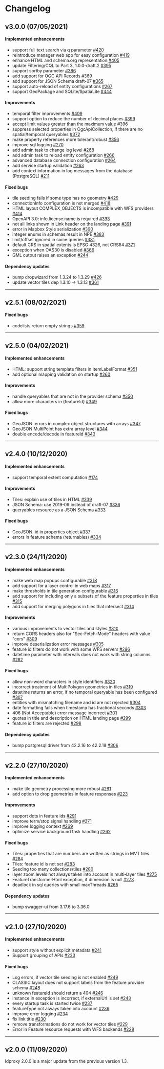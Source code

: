 # Changelog

## v3.0.0 (07/05/2021)

#### Implemented enhancements

-  support full text search via q parameter [#420](https://github.com/interactive-instruments/ldproxy/issues/420)
-  reintroduce manager web app for easy configuration [#419](https://github.com/interactive-instruments/ldproxy/issues/419)
-  enhance HTML and schema.org representation [#405](https://github.com/interactive-instruments/ldproxy/issues/405)
-  update Filtering/CQL to Part 3, 1.0.0-draft.2 [#395](https://github.com/interactive-instruments/ldproxy/issues/395)
-  support sortby parameter [#386](https://github.com/interactive-instruments/ldproxy/issues/386)
-  add support for OGC API Records [#369](https://github.com/interactive-instruments/ldproxy/issues/369)
-  add support for JSON Schema draft-07 [#365](https://github.com/interactive-instruments/ldproxy/issues/365)
-  support auto-reload of entity configurations [#267](https://github.com/interactive-instruments/ldproxy/issues/267)
-  support GeoPackage and SQLite/SpatiaLite [#444](https://github.com/interactive-instruments/ldproxy/issues/444)

#### Improvements

-  temporal filter improvements [#409](https://github.com/interactive-instruments/ldproxy/issues/409)
-  support option to reduce the number of decimal places [#399](https://github.com/interactive-instruments/ldproxy/issues/399)
-  accept limit values greater than the maximum value [#396](https://github.com/interactive-instruments/ldproxy/issues/396)
-  suppress selected properties in OgcApiCollection, if there are no spatial/temporal queryables [#372](https://github.com/interactive-instruments/ldproxy/issues/372)
-  make property references more tolerant/robust [#356](https://github.com/interactive-instruments/ldproxy/issues/356)
-  improve sql logging [#270](https://github.com/interactive-instruments/ldproxy/issues/270)
-  add admin task to change log level [#268](https://github.com/interactive-instruments/ldproxy/issues/268)
-  add admin task to reload entity configuration [#266](https://github.com/interactive-instruments/ldproxy/issues/266)
-  advanced database connection configuration [#264](https://github.com/interactive-instruments/ldproxy/issues/264)
-  add service startup validation [#263](https://github.com/interactive-instruments/ldproxy/issues/263)
-  add context information in log messages from the database (PostgreSQL) [#211](https://github.com/interactive-instruments/ldproxy/issues/211)

#### Fixed bugs

-  tile seeding fails if some type has no geometry [#429](https://github.com/interactive-instruments/ldproxy/issues/429)
-  connectionInfo configuration is not merged [#418](https://github.com/interactive-instruments/ldproxy/issues/418)
-  HTML layout COMPLEX_OBJECTS is incompatible with WFS providers [#414](https://github.com/interactive-instruments/ldproxy/issues/414)
-  OpenAPI 3.0: info.license.name is required [#393](https://github.com/interactive-instruments/ldproxy/issues/393)
-  not all links shown in Link header on the landing page [#391](https://github.com/interactive-instruments/ldproxy/issues/391)
-  error in Mapbox Style serialization [#390](https://github.com/interactive-instruments/ldproxy/issues/390)
-  integer enums in schemas result in NPE [#383](https://github.com/interactive-instruments/ldproxy/issues/383)
-  limit/offset ignored in some queries [#381](https://github.com/interactive-instruments/ldproxy/issues/381)
-  default CRS in spatial extents is EPSG 4326, not CRS84 [#371](https://github.com/interactive-instruments/ldproxy/issues/371)
-  exception when OAS30 is disabled [#366](https://github.com/interactive-instruments/ldproxy/issues/366)
-  GML output raises an exception [#244](https://github.com/interactive-instruments/ldproxy/issues/244)

#### Dependency updates

-  bump dropwizard from 1.3.24 to 1.3.29 [#426](https://github.com/interactive-instruments/ldproxy/issues/426)
-  update vector tiles dep 1.3.10 -> 1.3.13 [#361](https://github.com/interactive-instruments/ldproxy/issues/361)

---

## v2.5.1 (08/02/2021)

#### Fixed bugs

-  codelists return empty strings [#359](https://github.com/interactive-instruments/ldproxy/issues/359)

---

## v2.5.0 (04/02/2021)

#### Implemented enhancements

-  HTML: support string template filters in itemLabelFormat [#351](https://github.com/interactive-instruments/ldproxy/issues/351)
-  add optional mapping validation on startup [#260](https://github.com/interactive-instruments/ldproxy/issues/260)

#### Improvements

-  handle queryables that are not in the provider schema [#350](https://github.com/interactive-instruments/ldproxy/issues/350)
-  allow more characters in {featureId} [#349](https://github.com/interactive-instruments/ldproxy/issues/349)

#### Fixed bugs

-  GeoJSON: errors in complex object structures with arrays [#347](https://github.com/interactive-instruments/ldproxy/issues/347)
-  GeoJSON MultiPoint has extra array level [#344](https://github.com/interactive-instruments/ldproxy/issues/344)
-  double encode/decode in featureId [#343](https://github.com/interactive-instruments/ldproxy/issues/343)

---

## v2.4.0 (10/12/2020)

#### Implemented enhancements

-  support temporal extent computation [#174](https://github.com/interactive-instruments/ldproxy/issues/174)

#### Improvements

-  Tiles: explain use of tiles in HTML [#339](https://github.com/interactive-instruments/ldproxy/issues/339)
-  JSON Schema: use 2019-09 instead of draft-07 [#336](https://github.com/interactive-instruments/ldproxy/issues/336)
-  queryables resource as a JSON Schema [#333](https://github.com/interactive-instruments/ldproxy/issues/333)

#### Fixed bugs

-  GeoJSON: id in properties object [#337](https://github.com/interactive-instruments/ldproxy/issues/337)
-  errors in feature schema (returnables) [#334](https://github.com/interactive-instruments/ldproxy/issues/334)

---

## v2.3.0 (24/11/2020)

#### Implemented enhancements

-  make web map popups configurable [#318](https://github.com/interactive-instruments/ldproxy/issues/318)
-  add support for a layer control in web maps [#317](https://github.com/interactive-instruments/ldproxy/issues/317)
-  make thresholds in tile generation configurable [#316](https://github.com/interactive-instruments/ldproxy/issues/316)
-  add support for including only a subsets of the feature properties in tiles [#315](https://github.com/interactive-instruments/ldproxy/issues/315)
-  add support for merging polygons in tiles that intersect [#314](https://github.com/interactive-instruments/ldproxy/issues/314)

#### Improvements

-  various improvements to vector tiles and styles [#310](https://github.com/interactive-instruments/ldproxy/issues/310)
-  return CORS headers also for "Sec-Fetch-Mode" headers with value "cors" [#309](https://github.com/interactive-instruments/ldproxy/issues/309)
-  improve deserialization error messages [#305](https://github.com/interactive-instruments/ldproxy/issues/305)
-  feature id filters do not work with some WFS servers [#296](https://github.com/interactive-instruments/ldproxy/issues/296)
-  datetime parameter with intervals does not work with string columns [#282](https://github.com/interactive-instruments/ldproxy/issues/282)

#### Fixed bugs

-  allow non-word characters in style identifiers [#320](https://github.com/interactive-instruments/ldproxy/issues/320)
-  incorrect treatment of MultiPolygon geometries in tiles [#319](https://github.com/interactive-instruments/ldproxy/issues/319)
-  datetime returns an error, if no temporal queryable has been configured [#307](https://github.com/interactive-instruments/ldproxy/issues/307)
-  entities with mismatching filename and id are not rejected [#304](https://github.com/interactive-instruments/ldproxy/issues/304)
-  date formatting fails when timestamp has fractional seconds [#303](https://github.com/interactive-instruments/ldproxy/issues/303)
-  406 (Not Acceptable) error message incorrect [#301](https://github.com/interactive-instruments/ldproxy/issues/301)
-  quotes in title and description on HTML landing page  [#299](https://github.com/interactive-instruments/ldproxy/issues/299)
-  feature id filters are rejected [#298](https://github.com/interactive-instruments/ldproxy/issues/298)

#### Dependency updates

-  bump postgresql driver from 42.2.16 to 42.2.18 [#306](https://github.com/interactive-instruments/ldproxy/issues/306)

---

## v2.2.0 (27/10/2020)

#### Implemented enhancements

-  make tile geometry processing more robust [#281](https://github.com/interactive-instruments/ldproxy/issues/281)
-  add option to drop geometries in feature responses [#223](https://github.com/interactive-instruments/ldproxy/issues/223)

#### Improvements

-  support dots in feature ids [#291](https://github.com/interactive-instruments/ldproxy/issues/291)
-  improve term/stop signal handling [#271](https://github.com/interactive-instruments/ldproxy/issues/271)
-  improve logging context [#269](https://github.com/interactive-instruments/ldproxy/issues/269)
-  optimize service background task handling [#262](https://github.com/interactive-instruments/ldproxy/issues/262)

#### Fixed bugs

-  Tiles: properties that are numbers are written as strings in MVT files [#284](https://github.com/interactive-instruments/ldproxy/issues/284)
-  Tiles: feature id is not set  [#283](https://github.com/interactive-instruments/ldproxy/issues/283)
-  Seeding too many collections/tiles [#280](https://github.com/interactive-instruments/ldproxy/issues/280)
-  layer zoom levels not always taken into account in multi-layer tiles [#275](https://github.com/interactive-instruments/ldproxy/issues/275)
-  FeatureTransformerHtml exception, if dimension is null [#273](https://github.com/interactive-instruments/ldproxy/issues/273)
-  deadlock in sql queries with small maxThreads [#265](https://github.com/interactive-instruments/ldproxy/issues/265)

#### Dependency updates

- bump swagger-ui from 3.17.6 to 3.36.0

---

## v2.1.0 (27/10/2020)

#### Implemented enhancements

-  support style without explicit metadata [#241](https://github.com/interactive-instruments/ldproxy/issues/241)
-  Support grouping of APIs [#233](https://github.com/interactive-instruments/ldproxy/issues/233)

#### Fixed bugs

-  Log errors, if vector tile seeding is not enabled [#249](https://github.com/interactive-instruments/ldproxy/issues/249)
-  CLASSIC layout does not support labels from the feature provider schema [#248](https://github.com/interactive-instruments/ldproxy/issues/248)
-  unknown featureId should return a 404 [#246](https://github.com/interactive-instruments/ldproxy/issues/246)
-  instance in exception is incorrect, if externalUrl is set [#243](https://github.com/interactive-instruments/ldproxy/issues/243)
-  every startup task is started twice [#237](https://github.com/interactive-instruments/ldproxy/issues/237)
-  featureType not always taken into account [#236](https://github.com/interactive-instruments/ldproxy/issues/236)
-  Improve error logging [#234](https://github.com/interactive-instruments/ldproxy/issues/234)
-  fix link title [#230](https://github.com/interactive-instruments/ldproxy/issues/230)
-  remove transformations do not work for vector tiles [#229](https://github.com/interactive-instruments/ldproxy/issues/229)
-  Error in Feature resource requests with WFS backends [#228](https://github.com/interactive-instruments/ldproxy/issues/228)

---

## v2.0.0 (11/09/2020)

ldproxy 2.0.0 is a major update from the previous version 1.3.
